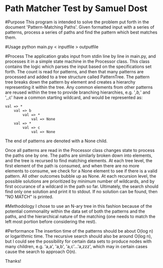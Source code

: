 Path Matcher Test by Samuel Dost
================================

#Purpose
This program is intended to solve the problem put forth in the document 'Pattern-Matching Paths'. Given formatted input with a series of patterns, process a series of paths and find the pattern which best matches them.

#Usage
python main.py < inputfile > outputfile

#Process
The application grabs input from stdin line by line in main.py, and processes it in a simple state machine in the Processor class. This class contains the logic which parses the input based on the specifications set forth. The count is read for patterns, and then that many patterns are processed and added to a tree structure called PatternTree. The pattern tree breaks down the pattern by element and creates a hierarchy representing it within the tree. Any common elements from other patterns are reused within the tree to provide branching hierarchies, e.g. '*,b,*' and '*,*,c' have a common starting wildcard, and would be represented as:
```
val => *
	val => b
		val => *
			val => None
	val => *
		val => c
			val => None
```
The end of patterns are denoted with a None child.

Once all patterns are read in the Processor class changes state to process the paths one by one. The paths are similarly broken down into elements, and the tree is recursed to find matching elements. At each tree level, the first element of the path is consumed, and when there are no more elements to consume, we check for a None element to see if there is a valid pattern. All other outcomes bubble up as None. At each recursion level, the possible solutions are prioritized by minimum number of wildcards, and by first occurance of a wildcard in the path so far. Ultimately, the search should find only one solution and print it to stdout. If no solution can be found, then "NO MATCH" is printed.

#Methodology
I chose to use an N-ary tree in this fashion because of the potential commonality within the data set of both the patterns and the paths, and the hierarchical nature of the matching (one needs to match the left most portion before considering the rest).

#Performance
The insertion time of the patterns should be about O(log n) or logarithmic time. The recursive search should also be around O(log n), but I could see the possibility for certain data sets to produce nodes with many children, e.g. 'a,a', 'a,b', 'a,c'...'a,zzz', which may in certain cases cause the search to approach O(n).

Thanks!
